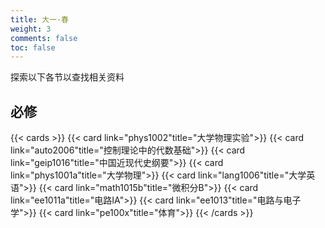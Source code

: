 ```yaml
---
title: 大一·春
weight: 3
comments: false
toc: false
---
```

探索以下各节以查找相关资料
## 必修
<!--more-->
{{< cards >}}
{{< card link="phys1002"title="大学物理实验">}}
{{< card link="auto2006"title="控制理论中的代数基础">}}
{{< card link="geip1016"title="中国近现代史纲要">}}
{{< card link="phys1001a"title="大学物理">}}
{{< card link="lang1006"title="大学英语">}}
{{< card link="math1015b"title="微积分B">}}
{{< card link="ee1011a"title="电路IA">}}
{{< card link="ee1013"title="电路与电子学">}}
{{< card link="pe100x"title="体育">}}
{{< /cards >}}





